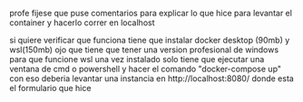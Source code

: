 profe fijese que puse comentarios para explicar lo que hice
para levantar el container y hacerlo correr en localhost

si quiere verificar que funciona tiene que instalar docker desktop (90mb)
y wsl(150mb) ojo que tiene que tener una version profesional de windows
para que funcione wsl
una vez instalado solo tiene que ejecutar una ventana de cmd o powershell
y hacer el comando "docker-compose up" con eso deberia levantar una 
instancia en http://localhost:8080/ donde esta el formulario que hice

